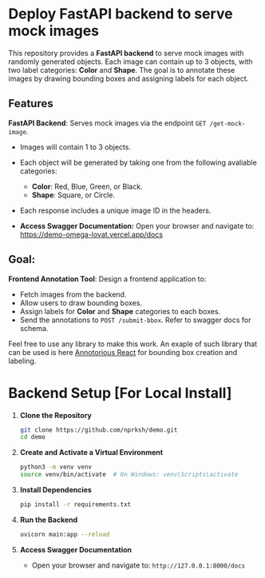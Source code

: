 # Deploy FastAPI backend to serve mock images

This repository provides a **FastAPI backend** to serve mock images with randomly generated objects. Each image can contain up to 3 objects, with two label categories: **Color** and **Shape**. The goal is to annotate these images by drawing bounding boxes and assigning labels for each object.

## Features
**FastAPI Backend**: Serves mock images via the endpoint `GET /get-mock-image`.
   - Images will contain 1 to 3 objects.
   - Each object will be generated by taking one from the following avaliable categories:
     - **Color**: Red, Blue, Green, or Black.
     - **Shape**: Square, or Circle.
   - Each response includes a unique image ID in the headers.

   - **Access Swagger Documentation:** Open your browser and navigate to: https://demo-omega-lovat.vercel.app/docs

## Goal:
**Frontend Annotation Tool**: Design a frontend application to:
   - Fetch images from the backend.
   - Allow users to draw bounding boxes.
   - Assign labels for **Color** and **Shape** categories to each boxes.
   - Send the annotations to `POST /submit-bbox`. Refer to swagger docs for schema.

Feel free to use any library to make this work. An exaple of such library that can be used is here [Annotorious React](https://annotorious.dev/react/custom-popups/) for bounding box creation and labeling.




# Backend Setup [For Local Install] 

1. **Clone the Repository**
   ```bash
   git clone https://github.com/nprksh/demo.git
   cd demo
   ```

2. **Create and Activate a Virtual Environment**
   ```bash
   python3 -m venv venv
   source venv/bin/activate  # On Windows: venv\Scripts\activate
   ```

3. **Install Dependencies**
   ```bash
   pip install -r requirements.txt
   ```

4. **Run the Backend**
   ```bash
   uvicorn main:app --reload
   ```

5. **Access Swagger Documentation**
   - Open your browser and navigate to: `http://127.0.0.1:8000/docs`






